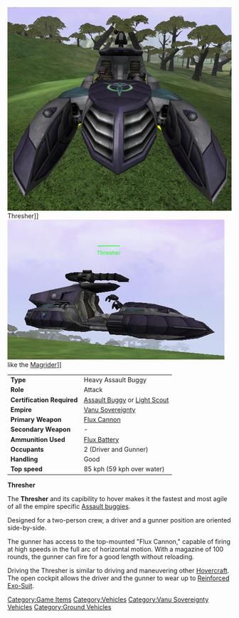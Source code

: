 ![](/images/VSThresher.jpg "fig:VSThresher.jpg") Thresher\]\]
![](/images/Thresher_profile.jpg "fig:Thresher_profile.jpg") like the
[Magrider](/Magrider "wikilink")\]\]

|                            |                                                                                                       |
| -------------------------- | ----------------------------------------------------------------------------------------------------- |
| **Type**                   | Heavy Assault Buggy                                                                                   |
| **Role**                   | Attack                                                                                                |
| **Certification Required** | [Assault Buggy](<Assault_Buggy_(Certification)> "wikilink") or [Light Scout](/Light_Scout "wikilink") |
| **Empire**                 | [Vanu Sovereignty](/Vanu_Sovereignty "wikilink")                                                      |
| **Primary Weapon**         | [Flux Cannon](/Flux_Cannon "wikilink")                                                                |
| **Secondary Weapon**       | \-                                                                                                    |
| **Ammunition Used**        | [Flux Battery](/Flux_Battery "wikilink")                                                              |
| **Occupants**              | 2 (Driver and Gunner)                                                                                 |
| **Handling**               | Good                                                                                                  |
| **Top speed**              | 85 kph (59 kph over water)                                                                            |

**Thresher**

The **Thresher** and its capibility to hover makes it the fastest and
most agile of all the empire specific [Assault
buggies](/Vehicle_Index#Buggies "wikilink").

Designed for a two-person crew, a driver and a gunner position are
oriented side-by-side.

The gunner has access to the top-mounted "Flux Cannon," capable of
firing at high speeds in the full arc of horizontal motion. With a
magazine of 100 rounds, the gunner can fire for a good length without
reloading.

Driving the Thresher is similar to driving and maneuvering other
[Hovercraft](/Hovercraft "wikilink"). The open cockpit allows the driver
and the gunner to wear up to [Reinforced
Exo-Suit](/Reinforced_Exo-Suit "wikilink").

[Category:Game Items](/Category:Game_Items "wikilink")
[Category:Vehicles](/Category:Vehicles "wikilink") [Category:Vanu
Sovereignty Vehicles](/Category:Vanu_Sovereignty_Vehicles "wikilink")
[Category:Ground Vehicles](/Category:Ground_Vehicles "wikilink")
